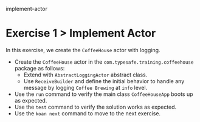 implement-actor

# Exercise 1 > Implement Actor

In this exercise, we create the `CoffeeHouse` actor with logging.

- Create the `CoffeeHouse` actor in the `com.typesafe.training.coffeehouse` package as follows:
    - Extend with `AbstractLoggingActor` abstract class.
    - Use `ReceiveBuilder` and define the initial behavior to handle any message by logging `Coffee Brewing` at `info` level.
- Use the `run` command to verify the main class `CoffeeHouseApp` boots up as expected.
- Use the `test` command to verify the solution works as expected.
- Use the `koan next` command to move to the next exercise.
